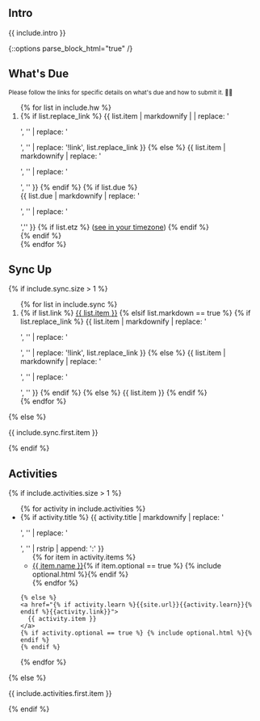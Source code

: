 ## Intro
{{ include.intro }}

{::options parse_block_html="true" /}
<div class="due-wrapper">

## What's Due

  <p class="text-faded"><small>Please follow the links for specific details on what's due and how to submit it. <span class="emoji">🙏🏻</span></small></p>

  <ol>
    {% for list in include.hw %}
    <li>
      {% if list.replace_link %}
      {{ list.item | markdownify | | replace: '<p>', '' | replace: '</p>', '' | replace: '!link', list.replace_link }}
      {% else %}
      {{ list.item | markdownify | replace: '<p>', '' | replace: '</p>', '' }}
      {% endif %}
      {% if list.due %}
        <div class="text-faded">
          {{ list.due | markdownify | replace: '<p>', '' | replace: '</p>','' }}
          {% if list.etz %}
            (<a href="{{list.etz}}" target="_blank">see in your timezone</a>)
          {% endif %}
        </div>
      {% endif %}
    </li>
    {% endfor %}
  </ol>

</div>

## Sync Up

{% if include.sync.size > 1 %}
<ol>
  {% for list in include.sync %}
  <li>
    {% if list.link %}
    <a href="{% if list.learn %}{{site.url}}{{list.learn}}{% endif %}{{list.link}}" {% if list.target %}target="{{list.target}}" {% endif %}>{{ list.item }}</a>
    {% elsif list.markdown == true %}
      {% if list.replace_link %}
      {{ list.item | markdownify | replace: '<p>', '' | replace: '</p>', '' | replace: '!link', list.replace_link }}
      {% else %}
      {{ list.item | markdownify | replace: '<p>', '' | replace: '</p>', '' }}
      {% endif %}
    {% else %}
    {{ list.item }}
    {% endif %}
  </li>
  {% endfor %}
</ol>

{% else %}

<p> {{ include.sync.first.item }} </p>

{% endif %}

## Activities

{% if include.activities.size > 1 %}

<ul>
  {% for activity in include.activities %}
  <li>
    {% if activity.title %}
    {{ activity.title | markdownify | replace: '<p>', '' | replace: '</p>', '' | rstrip | append: ':' }}
    <ul>
      {% for item in activity.items %}
      <li><a href="{% if item.learn %}{{site.url}}{{item.learn}}{% endif %}{{item.link}}">{{ item.name }}</a>{% if item.optional == true %} {% include optional.html %}{% endif %}</li>
      {% endfor %}
    </ul>

    {% else %}
    <a href="{% if activity.learn %}{{site.url}}{{activity.learn}}{% endif %}{{activity.link}}">
      {{ activity.item }}
    </a>
    {% if activity.optional == true %} {% include optional.html %}{% endif %}
    {% endif %}
  </li>
  {% endfor %}
</ul>

{% else %}

<p> {{ include.activities.first.item }} </p>

{% endif %}
